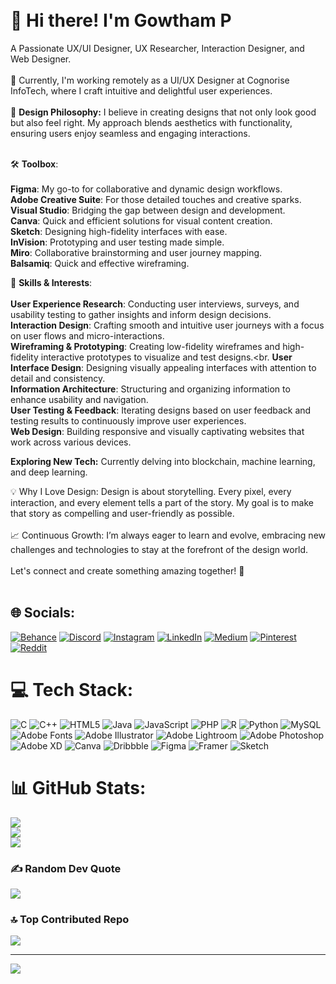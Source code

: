 # <br>👋 Hi there! I'm Gowtham P<br>
A Passionate UX/UI Designer, UX Researcher, Interaction Designer, and Web Designer.<br><br>🔭 Currently, I'm working remotely as a UI/UX Designer at Cognorise InfoTech, where I craft intuitive and delightful user experiences.<br><br>
🎨 **Design Philosophy:** I believe in creating designs that not only look good but also feel right. My approach blends aesthetics with functionality, ensuring users enjoy seamless and engaging interactions.<br><br>

🛠️ **Toolbox**:<br><br>
**Figma**: My go-to for collaborative and dynamic design workflows.<br>
**Adobe Creative Suite**: For those detailed touches and creative sparks.<br>
**Visual Studio**: Bridging the gap between design and development.<br>
**Canva**: Quick and efficient solutions for visual content creation.<br>
**Sketch**: Designing high-fidelity interfaces with ease.<br>
**InVision**: Prototyping and user testing made simple.<br>
**Miro**: Collaborative brainstorming and user journey mapping.<br>
**Balsamiq**: Quick and effective wireframing.<br>


🌟 **Skills & Interests**:<br><br>
**User Experience Research**: Conducting user interviews, surveys, and usability testing to gather insights and inform design decisions.<br>
**Interaction Design**: Crafting smooth and intuitive user journeys with a focus on user flows and micro-interactions.<br>
**Wireframing & Prototyping**: Creating low-fidelity wireframes and high-fidelity interactive prototypes to visualize and test designs.<br.
**User Interface Design**: Designing visually appealing interfaces with attention to detail and consistency.<br>
**Information Architecture**: Structuring and organizing information to enhance usability and navigation.<br>
**User Testing & Feedback**: Iterating designs based on user feedback and testing results to continuously improve user experiences.<br>
**Web Design**: Building responsive and visually captivating websites that work across various devices.<br>


**Exploring New Tech:** Currently delving into blockchain, machine learning, and deep learning.<br>

💡 Why I Love Design: Design is about storytelling. Every pixel, every interaction, and every element tells a part of the story. My goal is to make that story as compelling and user-friendly as possible.<br><br>
📈 Continuous Growth: I’m always eager to learn and evolve, embracing new challenges and technologies to stay at the forefront of the design world.<br><br>Let's connect and create something amazing together! 🚀<br><br>


## 🌐 Socials:
[![Behance](https://img.shields.io/badge/Behance-1769ff?logo=behance&logoColor=white)](https://behance.net/https://www.behance.net/gowthamgowtham18) [![Discord](https://img.shields.io/badge/Discord-%237289DA.svg?logo=discord&logoColor=white)](https://discord.gg/gowtham_agi_15) [![Instagram](https://img.shields.io/badge/Instagram-%23E4405F.svg?logo=Instagram&logoColor=white)](https://instagram.com/https://www.instagram.com/gow_tham_a_g_i/) [![LinkedIn](https://img.shields.io/badge/LinkedIn-%230077B5.svg?logo=linkedin&logoColor=white)](https://linkedin.com/in/https://www.linkedin.com/in/gowtham-p-aa055024a/) [![Medium](https://img.shields.io/badge/Medium-12100E?logo=medium&logoColor=white)](https://medium.com/@https://medium.com/@gowthampattabi64) [![Pinterest](https://img.shields.io/badge/Pinterest-%23E60023.svg?logo=Pinterest&logoColor=white)](https://pinterest.com/https://in.pinterest.com/AGIGROUPS/) [![Reddit](https://img.shields.io/badge/Reddit-%23FF4500.svg?logo=Reddit&logoColor=white)](https://reddit.com/user/https://www.reddit.com/user/Stock-Acanthaceae763/) 

# 💻 Tech Stack:
![C](https://img.shields.io/badge/c-%2300599C.svg?style=for-the-badge&logo=c&logoColor=white) ![C++](https://img.shields.io/badge/c++-%2300599C.svg?style=for-the-badge&logo=c%2B%2B&logoColor=white) ![HTML5](https://img.shields.io/badge/html5-%23E34F26.svg?style=for-the-badge&logo=html5&logoColor=white) ![Java](https://img.shields.io/badge/java-%23ED8B00.svg?style=for-the-badge&logo=openjdk&logoColor=white) ![JavaScript](https://img.shields.io/badge/javascript-%23323330.svg?style=for-the-badge&logo=javascript&logoColor=%23F7DF1E) ![PHP](https://img.shields.io/badge/php-%23777BB4.svg?style=for-the-badge&logo=php&logoColor=white) ![R](https://img.shields.io/badge/r-%23276DC3.svg?style=for-the-badge&logo=r&logoColor=white) ![Python](https://img.shields.io/badge/python-3670A0?style=for-the-badge&logo=python&logoColor=ffdd54) ![MySQL](https://img.shields.io/badge/mysql-4479A1.svg?style=for-the-badge&logo=mysql&logoColor=white) ![Adobe Fonts](https://img.shields.io/badge/Adobe%20Fonts-000B1D.svg?style=for-the-badge&logo=Adobe%20Fonts&logoColor=white) ![Adobe Illustrator](https://img.shields.io/badge/adobe%20illustrator-%23FF9A00.svg?style=for-the-badge&logo=adobe%20illustrator&logoColor=white) ![Adobe Lightroom](https://img.shields.io/badge/Adobe%20Lightroom-31A8FF.svg?style=for-the-badge&logo=Adobe%20Lightroom&logoColor=white) ![Adobe Photoshop](https://img.shields.io/badge/adobe%20photoshop-%2331A8FF.svg?style=for-the-badge&logo=adobe%20photoshop&logoColor=white) ![Adobe XD](https://img.shields.io/badge/Adobe%20XD-470137?style=for-the-badge&logo=Adobe%20XD&logoColor=#FF61F6) ![Canva](https://img.shields.io/badge/Canva-%2300C4CC.svg?style=for-the-badge&logo=Canva&logoColor=white) ![Dribbble](https://img.shields.io/badge/Dribbble-EA4C89?style=for-the-badge&logo=dribbble&logoColor=white) ![Figma](https://img.shields.io/badge/figma-%23F24E1E.svg?style=for-the-badge&logo=figma&logoColor=white) ![Framer](https://img.shields.io/badge/Framer-black?style=for-the-badge&logo=framer&logoColor=blue) ![Sketch](https://img.shields.io/badge/Sketch-FFB387?style=for-the-badge&logo=sketch&logoColor=black)
# 📊 GitHub Stats:
![](https://github-readme-stats.vercel.app/api?username=GowthamUIDesigner&theme=dark&hide_border=false&include_all_commits=false&count_private=false)<br/>
![](https://github-readme-streak-stats.herokuapp.com/?user=GowthamUIDesigner&theme=dark&hide_border=false)<br/>
![](https://github-readme-stats.vercel.app/api/top-langs/?username=GowthamUIDesigner&theme=dark&hide_border=false&include_all_commits=false&count_private=false&layout=compact)

### ✍️ Random Dev Quote
![](https://quotes-github-readme.vercel.app/api?type=horizontal&theme=radical)

### 🔝 Top Contributed Repo
![](https://github-contributor-stats.vercel.app/api?username=GowthamUIDesigner&limit=5&theme=dark&combine_all_yearly_contributions=true)

---
[![](https://visitcount.itsvg.in/api?id=GowthamUIDesigner&icon=0&color=0)](https://visitcount.itsvg.in)

<!-- Proudly created with GPRM ( https://gprm.itsvg.in ) -->
